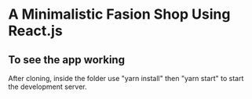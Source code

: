 # A Minimalistic Fasion Shop Using React.js

## To see the app working

After cloning, inside the folder use "yarn install" then "yarn start" to start the development server.
